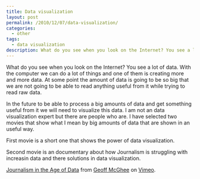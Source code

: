 ```yaml
---
title: Data visualization
layout: post
permalink: /2010/12/07/data-visualization/
categories:
  - other
tags:
  - data visualization
description: What do you see when you look on the Internet? You see a lot of data. With the computer we can do a lot of things and one of them is creating more and more data. At some point the amount of data is going to be so big that we are not going to be able to read anything useful from it while trying to read raw data. 
---
```

What do you see when you look on the Internet? You see a lot of data. With the computer we can do a lot of things and one of them is creating more and more data. At some point the amount of data is going to be so big that we are not going to be able to read anything useful from it while trying to read raw data. 

In the future to be able to process a big amounts of data and get something useful from it we will need to visualize this data. I am not an data visualization expert but there are people who are. I have selected two movies that show what I mean by big amounts of data that are shown in an useful way.

First movie is a short one that shows the power of data visualization.  


Second movie is an documentary about how Journalism is struggling with increasin data and there solutions in data visualization.  


[Journalism in the Age of Data][1] from [Geoff McGhee][2] on [Vimeo][3].

 [1]: http://vimeo.com/14777910
 [2]: http://vimeo.com/geoffmcghee
 [3]: http://vimeo.com